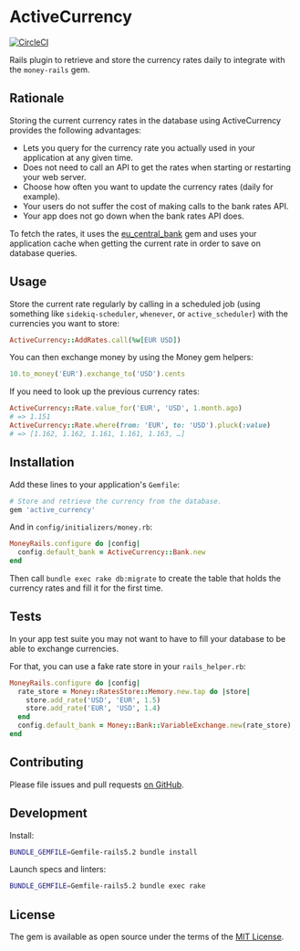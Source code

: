 # ActiveCurrency

[![CircleCI](https://circleci.com/gh/sunny/active_currency.svg?style=svg)](https://circleci.com/gh/sunny/active_currency)

Rails plugin to retrieve and store the currency rates daily to integrate
with the `money-rails` gem.

## Rationale

Storing the current currency rates in the database using ActiveCurrency
provides the following advantages:

- Lets you query for the currency rate you actually used in your application at
  any given time.
- Does not need to call an API to get the rates when starting or restarting
  your web server.
- Choose how often you want to update the currency rates (daily for example).
- Your users do not suffer the cost of making calls to the bank rates API.
- Your app does not go down when the bank rates API does.

To fetch the rates, it uses the [eu_central_bank] gem and uses your application
cache when getting the current rate in order to save on database queries.

## Usage

Store the current rate regularly by calling in a scheduled job (using something
like `sidekiq-scheduler`, `whenever`, or `active_scheduler`) with the currencies
you want to store:

```rb
ActiveCurrency::AddRates.call(%w[EUR USD])
```

You can then exchange money by using the Money gem helpers:

```rb
10.to_money('EUR').exchange_to('USD').cents
```

If you need to look up the previous currency rates:

```rb
ActiveCurrency::Rate.value_for('EUR', 'USD', 1.month.ago)
# => 1.151
ActiveCurrency::Rate.where(from: 'EUR', to: 'USD').pluck(:value)
# => [1.162, 1.162, 1.161, 1.161, 1.163, …]
```

## Installation

Add these lines to your application's `Gemfile`:

```rb
# Store and retrieve the currency from the database.
gem 'active_currency'
```

And in `config/initializers/money.rb`:

```rb
MoneyRails.configure do |config|
  config.default_bank = ActiveCurrency::Bank.new
end
```

Then call `bundle exec rake db:migrate` to create the table that holds
the currency rates and fill it for the first time.

## Tests

In your app test suite you may not want to have to fill your database to be
able to exchange currencies.

For that, you can use a fake rate store in your `rails_helper.rb`:

```rb
MoneyRails.configure do |config|
  rate_store = Money::RatesStore::Memory.new.tap do |store|
    store.add_rate('USD', 'EUR', 1.5)
    store.add_rate('EUR', 'USD', 1.4)
  end
  config.default_bank = Money::Bank::VariableExchange.new(rate_store)
end
```

## Contributing

Please file issues and pull requests
[on GitHub](https://github.com/sunny/active_currency).

## Development

Install:

```sh
BUNDLE_GEMFILE=Gemfile-rails5.2 bundle install
```

Launch specs and linters:

```sh
BUNDLE_GEMFILE=Gemfile-rails5.2 bundle exec rake
```

## License

The gem is available as open source under the terms of the
[MIT License](http://opensource.org/licenses/MIT).

[eu_central_bank]: https://github.com/RubyMoney/eu_central_bank
